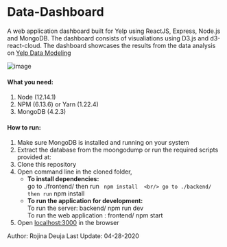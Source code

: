 # Data-Dashboard
A web application dashboard built for Yelp using ReactJS, Express, Node.js and MongoDB. The dashboard consists of visualiations using D3.js and d3-react-cloud.
The dashboard showcases the results from the data analysis on [Yelp Data Modeling](https://github.com/rojinadeuja/Yelp_Data_Modelling)

![image](https://user-images.githubusercontent.com/50701253/80614030-95bdcb80-8a03-11ea-943b-81db9407111a.png)

#### What you need:
1. Node (12.14.1)
2. NPM (6.13.6) or Yarn (1.22.4)
3. MongoDB (4.2.3)

####  How to run:
1. Make sure MongoDB is installed and running on your system 
2. Extract the database from the moongodump or run the required scripts provided at:
2. Clone this repository
3. Open command line in the cloned folder,
   - **To install dependencies:**
   <br/> go to ./frontend/ then run ```  npm install 
   <br/> go to ./backend/ then run ```  npm install 
   - **To run the application for development:**
   <br/> To run the server: backend/ npm run dev
   <br/> To run the web application : frontend/ npm start
4. Open [localhost:3000](http://localhost:3000/) in the browser
 

Author: Rojina Deuja
Last Update: 04-28-2020


